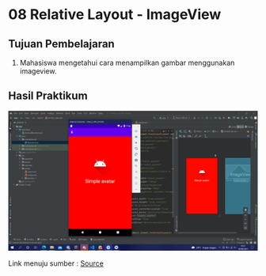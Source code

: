 # 08 Relative Layout - ImageView

## Tujuan Pembelajaran

1. Mahasiswa mengetahui cara menampilkan gambar menggunakan imageview.

## Hasil Praktikum
![Hasil dari laporan](img/Screenshot.png)

Link menuju sumber : [Source](/../../tree/master/src/08$20Relative$20Layout$20-$20ImageView)